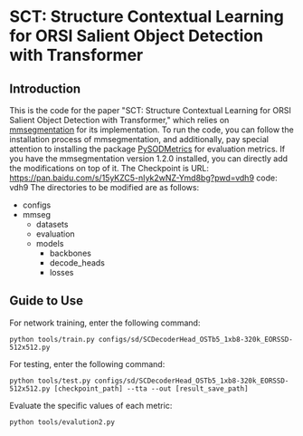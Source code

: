 # SCT: Structure Contextual Learning for ORSI Salient Object Detection with Transformer
## Introduction

This is the code for the paper "SCT: Structure Contextual Learning for ORSI Salient Object Detection with Transformer," which relies on [mmsegmentation](https://github.com/open-mmlab/mmsegmentation) for its implementation.
To run the code, you can follow the installation process of mmsegmentation, and additionally, pay special attention to installing the package [PySODMetrics](https://github.com/lartpang/PySODMetrics) for evaluation metrics. If you have the mmsegmentation version 1.2.0 installed, you can directly add the modifications on top of it.
The Checkpoint is
URL: https://pan.baidu.com/s/15yKZC5-nIyk2wNZ-Ymd8bg?pwd=vdh9 code: vdh9
The directories to be modified are as follows:
* configs
* mmseg
  * datasets
  * evaluation
  * models
    * backbones
    * decode_heads
    * losses
## Guide to Use
For network training, enter the following command:
```
python tools/train.py configs/sd/SCDecoderHead_OSTb5_1xb8-320k_EORSSD-512x512.py
```
For testing, enter the following command:
```
python tools/test.py configs/sd/SCDecoderHead_OSTb5_1xb8-320k_EORSSD-512x512.py [checkpoint_path] --tta --out [result_save_path]
```
Evaluate the specific values of each metric:
```
python tools/evalution2.py
```
